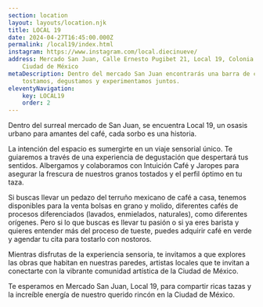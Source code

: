 ```yaml
---
section: location
layout: layouts/location.njk
title: LOCAL 19
date: 2024-04-27T16:45:00.000Z
permalink: /local19/index.html
instagram: https://www.instagram.com/local.diecinueve/
address: Mercado San Juan, Calle Ernesto Pugibet 21, Local 19, Colonia Centro,
    Ciudad de México
metaDescription: Dentro del mercado San Juan encontrarás una barra de café donde
    tostamos, degustamos y experimentamos juntos.
eleventyNavigation:
    key: LOCAL19
    order: 2
---
```


Dentro del surreal mercado de San Juan, se encuentra Local 19, un osasis urbano para amantes del café, cada sorbo es una historia.

La intención del espacio es sumergirte en un viaje sensorial único. Te guiaremos a través de una experiencia de degustación que despertará tus sentidos. Albergamos y colaboramos con Intuición Café y Jaropes para asegurar la frescura de nuestros granos tostados y el perfil óptimo en tu taza.

Si buscas llevar un pedazo del terruño mexicano de café a casa, tenemos disponibles para la venta bolsas en grano y molido, diferentes cafés de procesos diferenciados (lavados, enmielados, naturales), como diferentes orígenes. Pero si lo que buscas es llevar tu pasión o si ya eres barista y quieres entender más del proceso de tueste, puedes adquirir café en verde y agendar tu cita para tostarlo con nostoros.

Mientras disfrutas de la experiencia sensoria, te invitamos a que explores las obras que habitan en nuestras paredes, artistas locales que te invitan a conectarte con la vibrante comunidad artística de la Ciudad de México.

Te esperamos en Mercado San Juan, Local 19, para compartir ricas tazas y la increíble energía de nuestro querido rincón en la Ciudad de México.
